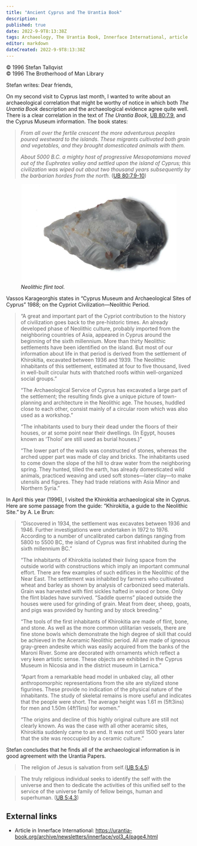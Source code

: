 ```yaml
---
title: "Ancient Cyprus and The Urantia Book"
description: 
published: true
date: 2022-9-9T8:13:38Z
tags: Archaeology, The Urantia Book, Innerface International, article
editor: markdown
dateCreated: 2022-9-9T8:13:38Z
---
```


<p class="v-card v-sheet theme--light grey lighten-3 px-2">© 1996 Stefan Tallqvist<br>© 1996 The Brotherhood of Man Library</p>

Stefan writes: Dear friends,

On my second visit to Cyprus last month, I wanted to write about an archaeological correlation that might be worthy of notice in which both _The Urantia Book_ description and the archaeological evidence agree quite well. There is a clear correlation in the text of _The Urantia Book_, [UB 80:7.9](/en/The_Urantia_Book/80#p7_9), and the Cyprus Museum information. The book states:

> _From all over the fertile crescent the more adventurous peoples poured westward to the islands. These migrants cultivated both grain and vegetables, and they brought domesticated animals with them._
> 
> _About 5000 B.C. a mighty host of progressive Mesopotamians moved out of the Euphrates valley and settled upon the island of Cyprus; this civilization was wiped out about two thousand years subsequently by the barbarian hordes from the north._ ([UB 80:7.9-10](/en/The_Urantia_Book/80#p7_9))

<figure id="Figure_1" class="image urantiapedia">
<img src="/image/article/Stefan_Tallqvist/2848-0-medium.jpg">
<figcaption><em>Neolithic flint tool.</em></figcaption>
</figure>

Vassos Karageorghis states in “Cyprus Museum and Archaeological Sites of Cyprus” 1988; on the Cypriot Civilization—Neolithic Period.

> “A great and important part of the Cypriot contribution to the history of civilization goes back to the pre-historic times. An already developed phase of Neolithic culture, probably imported from the neighboring countries of Asia, appeared in Cyprus around the beginning of the sixth millennium. More than thirty Neolithic settlements have been identified on the island. But most of our information about life in that period is derived from the settlement of Khirokitia, excavated between 1936 and 1939. The Neolithic inhabitants of this settlement, estimated at four to five thousand, lived in well-built circular huts with thatched roofs within well-organized social groups.”
> 
> “The Archaeological Service of Cyprus has excavated a large part of the settlement; the resulting finds give a unique picture of town-planning and architecture in the Neolithic age. The houses, huddled close to each other, consist mainly of a circular room which was also used as a workshop.”
> 
> “The inhabitants used to bury their dead under the floors of their houses, or at some point near their dwellings. (In Egypt, houses known as ‘Tholoi’ are still used as burial houses.)”
> 
> “The lower part of the walls was constructed of stones, whereas the arched upper part was made of clay and bricks. The inhabitants used to come down the slope of the hill to draw water from the neighboring spring. They hunted, tilled the earth, has already domesticated wild animals, practiced weaving and used soft stones—later clay—to make utensils and figures. They had trade relations with Asia Minor and Northern Syria.”

In April this year (1996), I visited the Khirokitia archaeological site in Cyprus. Here are some passage from the guide: “Khirokitia, a guide to the Neolithic Site.” by A. Le Brun:

> “Discovered in 1934, the settlement was excavates between 1936 and 1946. Further investigations were undertaken in 1972 to 1976. According to a number of uncalibrated carbon datings ranging from 5800 to 5500 BC, the island of Cyprus was first inhabited during the sixth millennium BC.”
> 
> “The inhabitants of Khirokitia isolated their living space from the outside world with constructions which imply an important communal effort. There are few examples of such edifices in the Neolithic of the Near East. The settlement was inhabited by farmers who cultivated wheat and barley as shown by analysis of carbonized seed materials. Grain was harvested with flint sickles hafted in wood or bone. Only the flint blades have survived. “Saddle querns” placed outside the houses were used for grinding of grain. Meat from deer, sheep, goats, and pigs was provided by hunting and by stock breeding.”
> 
> “The tools of the first inhabitants of Khirokitia are made of flint, bone, and stone. As well as the more common utilitarian vessels, there are fine stone bowls which demonstrate the high degree of skill that could be achieved in the Aceramic Neolithic period. All are made of igneous gray-green andesite which was easily acquired from the banks of the Maroni River. Some are decorated with ornaments which reflect a very keen artistic sense. These objects are exhibited in the Cyprus Museum in Nicosia and in the district museum in Larnica.”
> 
> “Apart from a remarkable head model in unbaked clay, all other anthropomorphic representations from the site are stylized stone figurines. These provide no indication of the physical nature of the inhabitants. The study of skeletal remains is more useful and indicates that the people were short. The average height was 1.61 m (5ft3ins) for men and 1.50m (4ft11ins) for women.”
> 
> “The origins and decline of this highly original culture are still not clearly known. As was the case with all other aceramic sites, Khirokitia suddenly came to an end. It was not until 1500 years later that the site was reoccupied by a ceramic culture.”

Stefan concludes that he finds all of the archaeological information is in good agreement with the Urantia Papers.

> The religion of Jesus is salvation from self.([UB 5:4.5](/en/The_Urantia_Book/5#p4_5))

> The truly religious individual seeks to identify the self with the universe and then to dedicate the activities of this unified self to the service of the universe family of fellow beings, human and superhuman. ([UB 5:4.3](/en/The_Urantia_Book/5#p4_3))

## External links

- Article in Innerface International: https://urantia-book.org/archive/newsletters/innerface/vol3_4/page4.html


